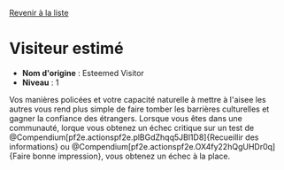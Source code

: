 [Revenir à la liste](list.md)

# Visiteur estimé

 * **Nom d'origine** : Esteemed Visitor
 * **Niveau** : 1


<p>Vos manières policées et votre capacité naturelle à mettre à l'aisee les autres vous rend plus simple de faire tomber les barrières culturelles et gagner la confiance des étrangers. Lorsque vous êtes dans une communauté, lorque vous obtenez un échec critique sur un test de @Compendium[pf2e.actionspf2e.plBGdZhqq5JBl1D8]{Recueillir des informations} ou @Compendium[pf2e.actionspf2e.OX4fy22hQgUHDr0q]{Faire bonne impression}, vous obtenez un échec à la place.&nbsp;</p>